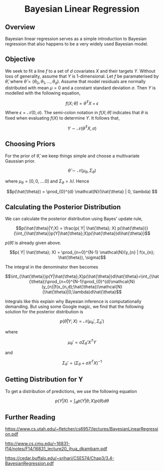 
# <center>Bayesian Linear Regression</center>

## Overview
Bayesian linear regression serves as a simple introduction to Bayesian regression that also happens to be a very widely used Bayesian model.

## Objective
We seek to fit a line $f$ to a set of $d$ covariates $X$ and their targets $Y$. Without loss of generality, assume that $Y$ is 1-dimensional. Let $f$ be paramaterised by $\hat{\theta}$, where $\hat{\theta} = (\theta_{0}, \theta_{1},...,\theta_{d})$. Assume that model residuals are normally distributed with mean $\mu = 0$ and a constant standard deviation $\sigma$. Then $Y$ is modelled with the following equation,

$$f(X; \hat{\theta}) = \hat{\theta}^{T} X + \epsilon$$

Where $\epsilon = \mathcal{N}(0, \sigma)$. The semi-colon notation in $f(X; \hat{\theta})$ indicates that $\theta$ is fixed when evaluating $f(X)$ to determine $Y$. It follows that,

$$ Y \sim \mathcal{N}(\hat{\theta}^{T} X, \sigma)$$

## Choosing Priors
For the prior of $\hat{\theta}$, we keep things simple and choose a multivariate Gaussian prior.

$$\hat{\theta} \sim \mathcal{N}(\mu_{\theta}, \Sigma_{\theta})$$

where $\mu_{\theta} = [0,0,....0]$ and $\Sigma_{\theta} = \lambda I$. Hence

$$p(\hat{\theta}) = \prod_{0}^{d} \mathcal{N}(\hat{\theta} | 0, \lambda) $$

## Calculating the Posterior Distribution
We can calculate the posterior distribution using Bayes' update rule,

$$p(\hat{\theta}|Y;X) = \frac{p( Y| \hat{\theta}; X) p(\hat{\theta})}{\int_{\hat{\theta}}p(Y|\hat{\theta};X)p(\hat{\theta})d\hat{\theta}}$$

$p(\hat{\theta})$ is already given above. 

$$p( Y| \hat{\theta}; X) = \prod_{n=0}^{N-1} \mathcal{N}(y_{n} | f(x_{n}; \hat{\theta}), \sigma)$$

The integral in the denominator then becomes

$$\int_{\hat{\theta}}p(Y|\hat{\theta};X)p(\hat{\theta})d\hat{\theta}=\int_{\hat{\theta}}\prod_{n=0}^{N-1}\prod_{0}^{d}\mathcal{N}(y_{n}|f(x_{n,d};\hat{\theta})\mathcal{N}(\hat{\theta}|0,\lambda)d\hat{\theta}$$

Integrals like this explain why Bayesian inference is computationally demanding. But using some Google magic, we find that the following solution for the posterior distribution is

$$p(\hat{\theta}|Y;X) = \mathcal{N}(\mu_{\theta}', \Sigma_{\theta}')$$

where

$$\mu_{\theta}' = \sigma \Sigma_{\theta}'X^{T}Y$$

and

$$\Sigma_{\theta}' = (\Sigma_{\theta} + \sigma X^{T}X)^{-1}$$

## Getting Distribution for Y
To get a distribution of predictions, we use the following equation

$$p(Y|X) = \int_{\theta}p(Y|\theta;X)p(\theta)d\theta $$

## Further Reading

https://www.cs.utah.edu/~fletcher/cs6957/lectures/BayesianLinearRegression.pdf

http://www.cs.cmu.edu/~16831-f14/notes/F14/16831_lecture20_jhua_dkambam.pdf

https://cedar.buffalo.edu/~srihari/CSE574/Chap3/3.4-BayesianRegression.pdf